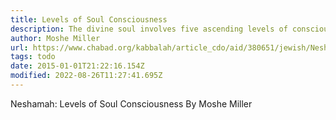 ```yaml
---
title: Levels of Soul Consciousness
description: The divine soul involves five ascending levels of consciousness
author: Moshe Miller
url: https://www.chabad.org/kabbalah/article_cdo/aid/380651/jewish/Neshamah-Levels-of-Soul-Consciousness.htm
tags: todo
date: 2015-01-01T21:22:16.154Z
modified: 2022-08-26T11:27:41.695Z
---
```


Neshamah: Levels of Soul Consciousness
By Moshe Miller
